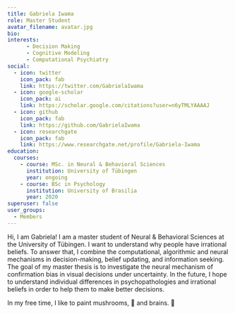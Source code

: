 ```yaml
---
title: Gabriela Iwama
role: Master Student
avatar_filename: avatar.jpg
bio:
interests:
      - Decision Making
      - Cognitive Modeling
      - Computational Psychiatry
social:
  - icon: twitter
    icon_pack: fab
    link: https://twitter.com/GabrielaIwama
  - icon: google-scholar
    icon_pack: ai
    link: https://scholar.google.com/citations?user=n6yTMLYAAAAJ
  - icon: github
    icon_pack: fab
    link: https://github.com/GabrielaIwama
  - icon: researchgate
    icon_pack: fab
    link: https://www.researchgate.net/profile/Gabriela-Iwama
education:
  courses:
    - course: MSc. in Neural & Behavioral Sciences
      institution: University of Tübingen
      year: ongoing
    - course: BSc in Psychology
      institution: University of Brasilia
      year: 2020
superuser: false
user_groups:
  - Members
---
```

Hi, I am Gabriela!
I am a master student of Neural & Behavioral Sciences at the University of Tübingen. I want to understand why people have irrational beliefs. To answer that, I combine the computational, algorithmic and neural mechanisms in decision-making, belief updating, and information seeking. The goal of my master thesis is to investigate the neural mechanism of confirmation bias in visual decisions under uncertainty. In the future, I hope to understand individual differences in psychopathologies and irrational beliefs in order to help them to make better decisions.

In my free time, I like to paint mushrooms, :mushroom: and brains. :brain:
